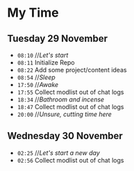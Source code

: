 # My Time

## Tuesday 29 November

- `08:10` //_Let's start_
- `08:11` Initialize Repo
- `08:22` Add some project/content ideas
- `08:54` //_Sleep_
- `17:50` //_Awake_
- `17:55` Collect modlist out of chat logs
- `18:34` //_Bathroom and incense_
- `18:47` Collect modlist out of chat logs
- `20:00` //_Unsure, cutting time here_

## Wednesday 30 November

- `02:25` //_Let's start a new day_
- `02:56` Collect modlist out of chat logs